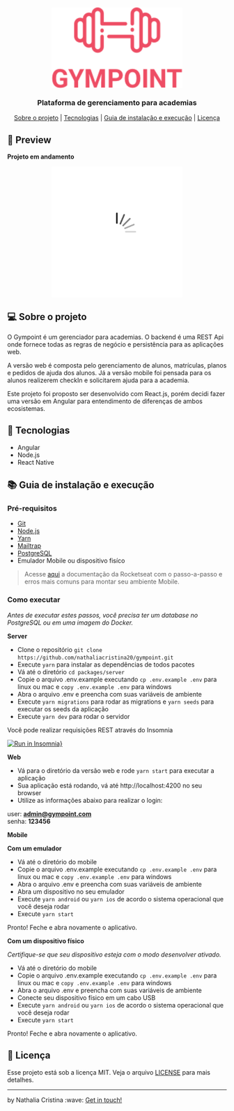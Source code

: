<h1 align="center">
  <img width="300" align="center" src=".github/logo.png">
</h1>

<h3 align="center">
Plataforma de gerenciamento para academias
</h3>

<p align="center">
  <a href="#computer-sobre-o-projeto">Sobre o projeto</a> | <a href="#rocket-tecnologias">Tecnologias</a> | <a href="#books-guia-de-instalação-e-execução">Guia de instalação e execução</a> | <a href="#page_with_curl-licença">Licença</a>
</p>

## :nail_care: Preview

**Projeto em andamento**

<p align="center">
  <img width="300" alt="Gif de um loader" src=".github/spinner.gif" align="center">
</p>

## :computer: Sobre o projeto

O Gympoint é um gerenciador para academias. O backend é uma REST Api onde fornece todas as regras de negócio e persistência para as aplicações web. 

A versão web é composta pelo gerenciamento de alunos, matrículas, planos e pedidos de ajuda dos alunos. Já a versão mobile foi pensada para os alunos realizerem checkIn e solicitarem ajuda para a academia. 

Este projeto foi proposto ser desenvolvido com React.js, porém decidi fazer uma versão em Angular para entendimento de diferenças de ambos ecosistemas. 

## :rocket: Tecnologias
 
- Angular
- Node.js
- React Native

## :books: Guia de instalação e execução

### Pré-requisitos

- [Git](https://git-scm.com/)
- [Node.js](https://nodejs.org/en/)
- [Yarn](https://yarnpkg.com/)
- [Mailtrap](https://mailtrap.io/)
- [PostgreSQL](https://www.postgresql.org/) 
- Emulador Mobile ou dispositivo fisíco 

<blockquote>Acesse <a href="https://react-native.rocketseat.dev">aqui</a> a documentação da Rocketseat com o passo-a-passo e erros mais comuns para montar seu ambiente Mobile.</blockquote>

### Como executar

<i>Antes de executar estes passos, você precisa ter um database no PostgreSQL ou em uma imagem do Docker.</i>

<strong>Server</strong>

- Clone o repositório ```git clone https://github.com/nathaliacristina20/gympoint.git```
- Execute ```yarn``` para instalar as dependências de todos pacotes
- Vá até o diretório ```cd packages/server```
- Copie o arquivo .env.example executando ```cp .env.example .env``` para linux ou mac e ```copy .env.example .env``` para windows
- Abra o arquivo .env e preencha com suas variáveis de ambiente
- Execute ```yarn migrations``` para rodar as migrations e ```yarn seeds``` para executar os seeds da aplicação
- Execute ```yarn dev``` para rodar o servidor

Você pode realizar requisições REST através do Insomnia

[![Run in Insomnia}](https://insomnia.rest/images/run.svg)](https://insomnia.rest/run/?label=Gympoint&uri=https%3A%2F%2Fgithub.com%2Fnathaliacristina20%2Fgympoint%2Fblob%2Ffeature%2Fmonorepo%2F.github%2FInsomnia_2020-08-07.json)

<strong>Web</strong>

- Vá para o diretório da versão web e rode ```yarn start``` para executar a aplicação
- Sua aplicação está rodando, vá até http://localhost:4200 no seu browser
- Utilize as informações abaixo para realizar o login:

user: **admin@gympoint.com** <br />
senha: **123456**

<strong>Mobile</strong>

<strong>Com um emulador</strong>

- Vá até o diretório do mobile 
- Copie o arquivo .env.example executando ```cp .env.example .env``` para linux ou mac e ```copy .env.example .env``` para windows
- Abra o arquivo .env e preencha com suas variáveis de ambiente
- Abra um dispositivo no seu emulador
- Execute ```yarn android``` ou ```yarn ios``` de acordo o sistema operacional que você deseja rodar
- Execute ```yarn start```

Pronto! Feche e abra novamente o aplicativo.

<strong>Com um dispositivo físico</strong>

<i>Certifique-se que seu dispositivo esteja com o modo desenvolver ativado.</i>

- Vá até o diretório do mobile
- Copie o arquivo .env.example executando ```cp .env.example .env``` para linux ou mac e ```copy .env.example .env``` para windows
- Abra o arquivo .env e preencha com suas variáveis de ambiente
- Conecte seu dispositivo físico em um cabo USB
- Execute ```yarn android``` ou ```yarn ios``` de acordo o sistema operacional que você deseja rodar
- Execute ```yarn start```

Pronto! Feche e abra novamente o aplicativo.

## :page_with_curl: Licença

Esse projeto está sob a licença MIT. Veja o arquivo <a href="https://github.com/nathaliacristina20/gympoint/blob/master/LICENSE">LICENSE</a> para mais detalhes.

<hr />
<p>by Nathalia Cristina :wave: <a href="https://linktr.ee/nathaliacristina20">Get in touch!</a></p>
